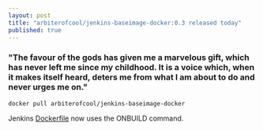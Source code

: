 ```yaml
---
layout: post
title: "arbiterofcool/jenkins-baseimage-docker:0.3 released today"
published: true
---
```


### "The favour of the gods has given me a marvelous gift, which has never left me since my childhood. It is a voice which, when it makes itself heard, deters me from what I am about to do and never urges me on."

`docker pull arbiterofcool/jenkins-baseimage-docker`

Jenkins [Dockerfile](https://github.com/arbiterofcool/jenkins-baseimage-docker) now uses the ONBUILD command.


